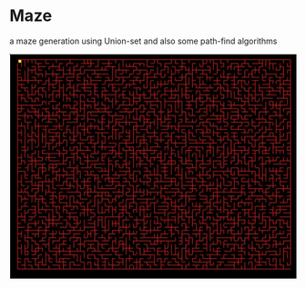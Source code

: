 Maze
====

a maze generation using Union-set
and also some path-find algorithms


![snapshot](https://github.com/chenyukang/Maze/blob/master/maze.jpg)
